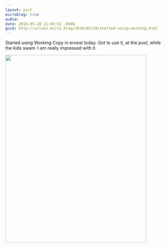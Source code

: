 ```yaml
---
layout: post
microblog: true
audio: 
date: 2018-05-28 21:45:51 -0400
guid: http://wilson.micro.blog/2018/05/29/started-using-working.html
---
```

Started using Working Copy in ernest today. Got to use it, at the pool, while the kids swam. I am really impressed with it.

<img src="http://wilson.micro.blog/uploads/2018/33ef810cc8.jpg" width="449" height="600" />
